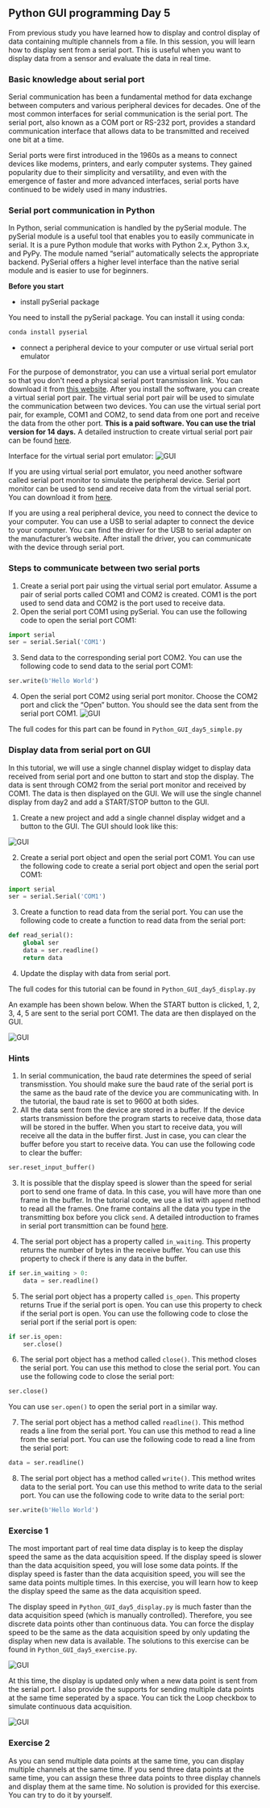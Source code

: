 ## Python GUI programming Day 5
From previous study you have learned how to display and control display of data containing multiple channels from a file. In this session, you will learn how to display sent from a serial port. This is useful when you want to display data from a sensor and evaluate the data in real time.

### **Basic knowledge about serial port**
Serial communication has been a fundamental method for data exchange between computers and various peripheral devices for decades. One of the most common interfaces for serial communication is the serial port. The serial port, also known as a COM port or RS-232 port, provides a standard communication interface that allows data to be transmitted and received one bit at a time.

Serial ports were first introduced in the 1960s as a means to connect devices like modems, printers, and early computer systems. They gained popularity due to their simplicity and versatility, and even with the emergence of faster and more advanced interfaces, serial ports have continued to be widely used in many industries.

### **Serial port communication in Python**
In Python, serial communication is handled by the pySerial module. The pySerial module is a useful tool that enables you to easily communicate in serial. It is a pure Python module that works with Python 2.x, Python 3.x, and PyPy. The module named “serial” automatically selects the appropriate backend. PySerial offers a higher level interface than the native serial module and is easier to use for beginners.

**Before you start**

* install pySerial package

You need to install the pySerial package. You can install it using conda:

```python
conda install pyserial
```
* connect a peripheral device to your computer or use virtual serial port emulator

For the purpose of demonstrator, you can use a virtual serial port emulator so that you don't need a physical serial port transmission link. You can download it from [this website](https://www.virtual-serial-port.org/). After you install the software, you can create a virtual serial port pair. The virtual serial port pair will be used to simulate the communication between two devices. You can use the virtual serial port pair, for example, COM1 and COM2, to send data from one port and receive the data from the other port. **This is a paid software. You can use the trial version for 14 days.** A detailed instruction to create virtual serial port pair can be found [here](https://www.virtual-serial-port.org/articles/configure-virtual-serial-ports/).

Interface for the virtual serial port emulator:
![GUI](/Resources/VSPD.webp "Main Window")

If you are using virtual serial port emulator, you need another software called serial port monitor to simulate the peripheral device. Serial port monitor can be used to send and receive data from the virtual serial port. You can download it from [here](http://www.alithon.com/downloads).

If you are using a real peripheral device, you need to connect the device to your computer. You can use a USB to serial adapter to connect the device to your computer. You can find the driver for the USB to serial adapter on the manufacturer’s website. After install the driver, you can communicate with the device through serial port.

### **Steps to communicate between two serial ports**

1. Create a serial port pair using the virtual serial port emulator. Assume a pair of serial ports called COM1 and COM2 is created. COM1 is the port used to send data and COM2 is the port used to receive data.
2. Open the serial port COM1 using pySerial. You can use the following code to open the serial port COM1:

```python
import serial
ser = serial.Serial('COM1')
```
3. Send data to the corresponding serial port COM2. You can use the following code to send data to the serial port COM1:

```python
ser.write(b'Hello World')
```
4. Open the serial port COM2 using serial port monitor. Choose the COM2 port and click the “Open” button. You should see the data sent from the serial port COM1.
![GUI](/Resources/Serial_port_monitor.jpg "Main Window")

The full codes for this part can be found in `Python_GUI_day5_simple.py`

### **Display data from serial port on GUI**

In this tutorial, we will use a single channel display widget to display data received from serial port and one button to start and stop the display. The data is sent through COM2 from the serial port monitor and received by COM1. The data is then displayed on the GUI. We will use the single channel display from day2 and add a START/STOP button to the GUI.

1. Create a new project and add a single channel display widget and a button to the GUI. The GUI should look like this:
   
![GUI](/Resources/single_channel_serial_port.jpg "Main Window")

2. Create a serial port object and open the serial port COM1. You can use the following code to create a serial port object and open the serial port COM1:

```python
import serial
ser = serial.Serial('COM1')
```
3. Create a function to read data from the serial port. You can use the following code to create a function to read data from the serial port:

```python
def read_serial():
    global ser
    data = ser.readline()
    return data
```
4. Update the display with data from serial port.

The full codes for this tutorial can be found in `Python_GUI_day5_display.py`

An example has been shown below. When the START button is clicked, 1, 2, 3, 4, 5 are sent to the serial port COM1. The data are then displayed on the GUI.

![GUI](/Resources/single_channel_serial_port_display.gif "Main Window")

### **Hints**

1. In serial communication, the baud rate determines the speed of serial transmisstion. You should make sure the baud rate of the serial port is the same as the baud rate of the device you are communicating with. In the tutorial, the baud rate is set to 9600 at both sides.
2. All the data sent from the device are stored in a buffer. If the device starts transmission before the program starts to receive data, those data will be stored in the buffer. When you start to receive data, you will receive all the data in the buffer first. Just in case, you can clear the buffer before you start to receive data. You can use the following code to clear the buffer:

```python
ser.reset_input_buffer()
```
3. It is possible that the display speed is slower than the speed for serial port to send one frame of data. In this case, you will have more than one frame in the buffer. In the tutorial code, we use a list with `append` method to read all the frames. One frame contains all the data you type in the transmitting box before you click `send`. A detailed introduction to frames in serial port transmittion can be found [here](https://www3.nd.edu/~lemmon/courses/ee224/web-manual/web-manual/lab12/node2.html#:~:text=A%20frame%20is%20a%20set,the%20end%20of%20a%20frame.).

4. The serial port object has a property called `in_waiting`. This property returns the number of bytes in the receive buffer. You can use this property to check if there is any data in the buffer.

```python
if ser.in_waiting > 0:
    data = ser.readline()
```
5. The serial port object has a property called `is_open`. This property returns True if the serial port is open. You can use this property to check if the serial port is open. You can use the following code to close the serial port if the serial port is open:

```python
if ser.is_open:
    ser.close()
```
6. The serial port object has a method called `close()`. This method closes the serial port. You can use this method to close the serial port. You can use the following code to close the serial port:

```python
ser.close()
```
You can use `ser.open()` to open the serial port in a similar way. 

7. The serial port object has a method called `readline()`. This method reads a line from the serial port. You can use this method to read a line from the serial port. You can use the following code to read a line from the serial port:

```python
data = ser.readline()
```
8. The serial port object has a method called `write()`. This method writes data to the serial port. You can use this method to write data to the serial port. You can use the following code to write data to the serial port:

```python
ser.write(b'Hello World')
```

### **Exercise 1**
The most important part of real time data display is to keep the display speed the same as the data acquisition speed. If the display speed is slower than the data acquisition speed, you will lose some data points. If the display speed is faster than the data acquisition speed, you will see the same data points multiple times. In this exercise, you will learn how to keep the display speed the same as the data acquisition speed.

The display speed in `Python_GUI_day5_display.py` is much faster than the data acquisition speed (which is manually controlled). Therefore, you see discrete data points other than continuous data. You can force the display speed to be the same as the data acquisition speed by only updating the display when new data is available. The solutions to this exercise can be found in `Python_GUI_day5_exercise.py`.

![GUI](/Resources/single_channel_serial_port_display2.gif "Main Window")

At this time, the display is updated only when a new data point is sent from the serial port. I also provide the supports for sending multiple data points at the same time seperated by a space. You can tick the Loop checkbox to simulate continuous data acquisition. 

![GUI](/Resources/single_channel_serial_port_display3.gif "Main Window")

### **Exercise 2**
As you can send multiple data points at the same time, you can display multiple channels at the same time. If you send three data points at the same time, you can assign these three data points to three display channels and display them at the same time. No solution is provided for this exercise. You can try to do it by yourself.
